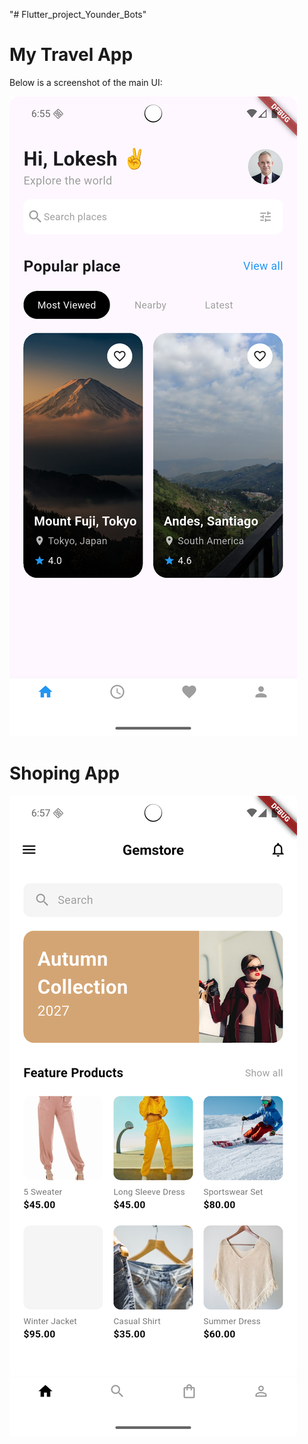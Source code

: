 "# Flutter_project_Younder_Bots" 

# My Travel App

Below is a screenshot of the main UI:

![Main UI](screenShots/UI_1.png)


# Shoping App

![Main UI](screenShots/UI_2.png)
